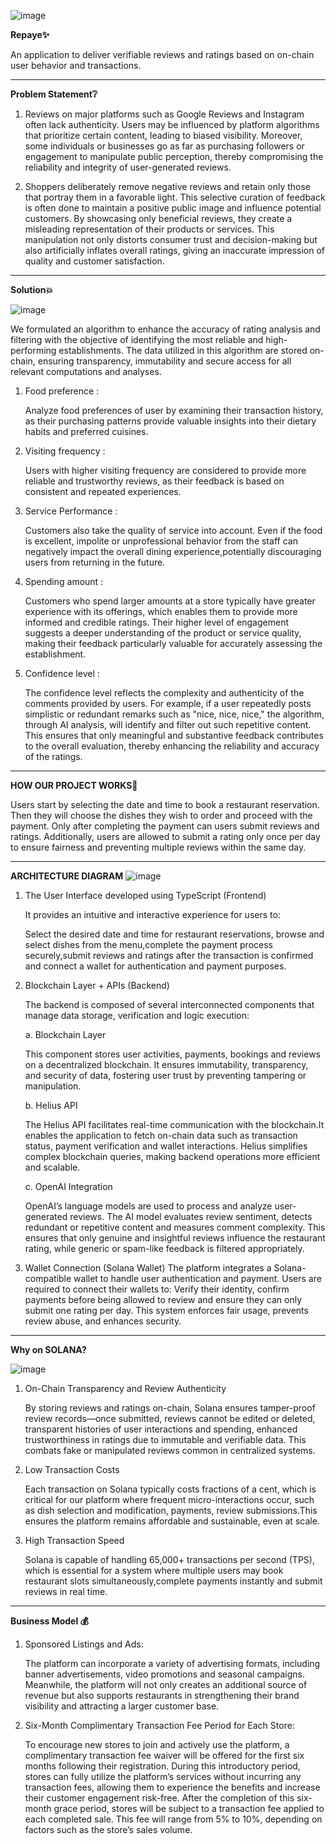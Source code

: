![image](https://github.com/user-attachments/assets/d2f6db68-357a-4931-9791-ae50e4b405bb)

**Repaye✨**

An application to deliver verifiable reviews and ratings based on on-chain user behavior and transactions.
________________________________________________________________________________________________________

**Problem Statement❔**
1. Reviews on major platforms such as Google Reviews and Instagram often lack authenticity.
 Users may be influenced by platform algorithms that prioritize certain content, leading to biased visibility. Moreover, some individuals or businesses go as far as purchasing followers or 
 engagement to manipulate public perception, thereby compromising the reliability and integrity of user-generated reviews.

2. Shoppers deliberately remove negative reviews and retain only those that portray them in a favorable light. 
 This selective curation of feedback is often done to maintain a positive public image and influence potential customers. By showcasing only beneficial reviews, they create a misleading 
 representation of their products or services. This manipulation not only distorts consumer trust and decision-making but also artificially inflates overall ratings, giving an inaccurate 
 impression of quality and customer satisfaction.
_______________________________________________________________________________________________________

**Solution💥**

![image](https://github.com/user-attachments/assets/f68c6027-4588-4eae-ad4e-1a625bb4ff54)

We formulated an algorithm to enhance the accuracy of rating analysis and filtering with the objective of identifying the most reliable and high-performing establishments.
The data utilized in this algorithm are stored on-chain, ensuring transparency, immutability and secure access for all relevant computations and analyses.

1. Food preference :

   Analyze food preferences of user by examining their transaction history, as their purchasing patterns provide valuable insights into their dietary habits and preferred cuisines.

2. Visiting frequency :

   Users with higher visiting frequency are considered to provide more reliable and trustworthy reviews, as their feedback is based on consistent and repeated experiences.
   
3. Service Performance :
   
   Customers also take the quality of service into account. Even if the food is excellent, impolite or unprofessional behavior from the staff can negatively impact the overall dining               experience,potentially discouraging users from returning in the future.
   
4. Spending amount :
   
    Customers who spend larger amounts at a store typically have greater experience with its offerings, which enables them to provide more informed and credible ratings. Their higher level of 
    engagement suggests a deeper understanding of the product or service quality, making their feedback particularly valuable for accurately assessing the establishment.
   
5.  Confidence level :
   
    The confidence level reflects the complexity and authenticity of the comments provided by users. For example, if a user repeatedly posts simplistic or redundant remarks such as "nice, nice, 
    nice," the algorithm, through AI analysis, will identify and filter out such repetitive content. This ensures that only meaningful and substantive feedback contributes to the overall 
    evaluation, thereby enhancing the reliability and accuracy of the ratings.

_________________________________________________________________________________________________________
**HOW OUR PROJECT WORKS🍴**

Users start by selecting the date and time to book a restaurant reservation. Then they will choose the dishes they wish to order and proceed with the payment. Only after completing the payment can users submit reviews and ratings. Additionally, users are allowed to submit a rating only once per day to ensure fairness and preventing multiple reviews within the same day.




__________________________________________________________________________________________________________
**ARCHITECTURE DIAGRAM**
![image](https://github.com/user-attachments/assets/844a58d5-6c61-4551-9107-16d6af73a9db)

1. The User Interface developed using TypeScript (Frontend)

   It provides an intuitive and interactive experience for users to:

   Select the desired date and time for restaurant reservations, browse and select dishes from the menu,complete the payment process securely,submit reviews and ratings after the transaction is    confirmed and connect a wallet for authentication and payment purposes.

2. Blockchain Layer + APIs (Backend)

   The backend is composed of several interconnected components that manage data storage, verification and logic execution:


    a. Blockchain Layer
   
    This component stores user activities, payments, bookings and reviews on a decentralized blockchain. It ensures immutability, transparency, and security of data, fostering user trust by         preventing tampering or manipulation.

   b. Helius API

    The Helius API facilitates real-time communication with the blockchain.It enables the application to fetch on-chain data such as transaction status, payment verification and wallet              interactions. Helius simplifies complex blockchain queries, making backend operations more efficient and scalable.

   c. OpenAI Integration

    OpenAI’s language models are used to process and analyze user-generated reviews. The AI model evaluates review sentiment, detects redundant or repetitive content and measures comment            complexity. This ensures that only genuine and insightful reviews influence the restaurant rating, while generic or spam-like feedback is filtered appropriately.

 3. Wallet Connection (Solana Wallet)
    The platform integrates a Solana-compatible wallet to handle user authentication and payment.
    Users are required to connect their wallets to: Verify their identity, confirm payments before being allowed to review and ensure they can only submit one rating per day. This system            enforces fair usage, prevents review abuse, and enhances security.

________________________________________________________________________________________________________
**Why on SOLANA?**

![image](https://github.com/user-attachments/assets/ea4d494e-7df7-4331-ba36-8d7d62881d22)


1. On-Chain Transparency and Review Authenticity

   By storing reviews and ratings on-chain, Solana ensures tamper-proof review records—once submitted, reviews cannot be edited or deleted, transparent histories of user interactions and           spending, enhanced trustworthiness in ratings due to immutable and verifiable data. This combats fake or manipulated reviews common in centralized systems.

2. Low Transaction Costs
      
   Each transaction on Solana typically costs fractions of a cent, which is critical for our platform where frequent micro-interactions occur, such as dish selection and modification, payments,
   review submissions.This ensures the platform remains affordable and sustainable, even at scale.

3. High Transaction Speed

   Solana is capable of handling 65,000+ transactions per second (TPS), which is essential for a system where multiple users may book restaurant slots simultaneously,complete payments instantly    and submit reviews in real time.


________________________________________________________________________________________________________
**Business Model 💰** 

1. Sponsored Listings and Ads:

   The platform can incorporate a variety of advertising formats, including banner advertisements, video promotions and seasonal campaigns. Meanwhile, the platform will not only creates an         additional source of revenue but also supports restaurants in strengthening their brand visibility and attracting a larger customer base.


2. Six-Month Complimentary Transaction Fee Period for Each Store:

   To encourage new stores to join and actively use the platform, a complimentary transaction fee waiver will be offered for the first six months following their registration. During this          introductory period, stores can fully utilize the platform’s services without incurring any transaction fees, allowing them to experience the benefits and increase their customer engagement     risk-free. After the completion of this six-month grace period, stores will be subject to a transaction fee applied to each completed sale. This fee will range from 5% to 10%, depending on      factors such as the store’s sales volume.




